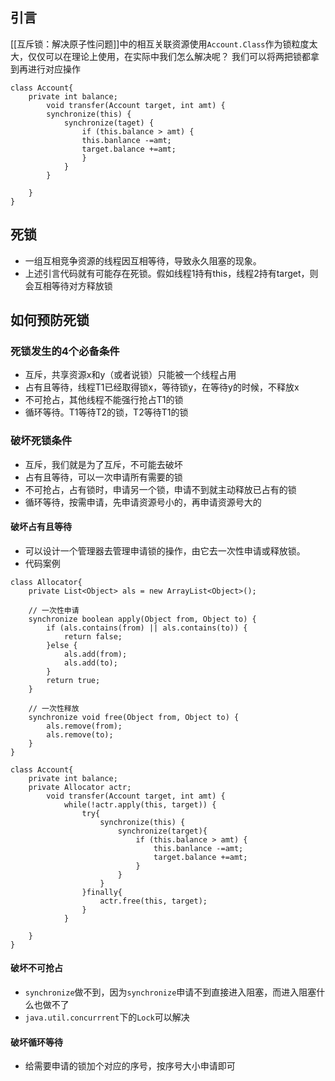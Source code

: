 ## 引言
[[互斥锁：解决原子性问题]]中的相互关联资源使用`Account.Class`作为锁粒度太大，仅仅可以在理论上使用，在实际中我们怎么解决呢？
我们可以将两把锁都拿到再进行对应操作
```
class Account{
	private int balance;
		void transfer(Account target, int amt) {
		synchronize(this) {
			synchronize(taget) {
				if (this.balance > amt) {
				this.banlance -=amt;
				target.balance +=amt;
				}
			}
		}
		
	}
}
```

## 死锁
- 一组互相竞争资源的线程因互相等待，导致永久阻塞的现象。
- 上述引言代码就有可能存在死锁。假如线程1持有this，线程2持有target，则会互相等待对方释放锁

## 如何预防死锁
### 死锁发生的4个必备条件
- 互斥，共享资源x和y（或者说锁）只能被一个线程占用
- 占有且等待，线程T1已经取得锁x，等待锁y，在等待y的时候，不释放x
- 不可抢占，其他线程不能强行抢占T1的锁
- 循环等待。T1等待T2的锁，T2等待T1的锁

### 破坏死锁条件
- 互斥，我们就是为了互斥，不可能去破坏
- 占有且等待，可以一次申请所有需要的锁
- 不可抢占，占有锁时，申请另一个锁，申请不到就主动释放已占有的锁
- 循环等待，按需申请，先申请资源号小的，再申请资源号大的

#### 破坏占有且等待
- 可以设计一个管理器去管理申请锁的操作，由它去一次性申请或释放锁。
- 代码案例
```
class Allocator{
	private List<Object> als = new ArrayList<Object>();
	
	// 一次性申请
	synchronize boolean apply(Object from, Object to) {
		if (als.contains(from) || als.contains(to)) {
			return false;
		}else {
			als.add(from);
			als.add(to);
		}
		return true;
	}
	
	// 一次性释放
	synchronize void free(Object from, Object to) {
		als.remove(from);
		als.remove(to);
	}
}

class Account{
	private int balance;
	private Allocator actr;
		void transfer(Account target, int amt) {
			while(!actr.apply(this, target)) {
				try{
					synchronize(this) {
						synchronize(target){
							if (this.balance > amt) {
								this.banlance -=amt;
								target.balance +=amt;
							}
						}
					}
				}finally{
					actr.free(this, target);
				}
			}
						
	}
}
```

#### 破坏不可抢占
- `synchronize`做不到，因为`synchronize`申请不到直接进入阻塞，而进入阻塞什么也做不了
- `java.util.concurrrent`下的`Lock`可以解决

#### 破坏循环等待
- 给需要申请的锁加个对应的序号，按序号大小申请即可
